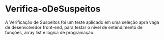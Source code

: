 # Verifica-oDeSuspeitos
A Verificação de Suspeitos foi um teste aplicado em uma seleção apra vaga de desenvolvedor front-end, para testar o nível de entendimento de funções, array list e lógica de programação.
